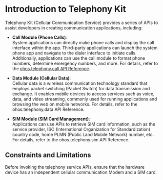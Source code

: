 # Introduction to Telephony Kit

Telephony Kit (Cellular Communication Service) provides a series of APIs to assist developers in creating communication applications, including:

- **Call Module (Phone Calls)**:  
  System applications can directly make phone calls and display the call interface within the app. Third-party applications can launch the system phone app and navigate to the dialer interface to initiate calls. Additionally, applications can use the call module to format phone numbers, determine emergency numbers, and more. For details, refer to the [ohos.telephony.call API Reference](../../../API_Reference/source_en/apis/TelephonyKit/cj-apis-telephony_call.md).  

- **Data Module (Cellular Data)**:  
  Cellular data is a wireless communication technology standard that employs packet switching (Packet Switch) for data transmission and exchange. It enables mobile devices to access services such as voice, data, and video streaming, commonly used for running applications and browsing the web on mobile networks. For details, refer to the ohos.telephony.data API Reference.  

- **SIM Module (SIM Card Management)**:  
  Applications can use APIs to retrieve SIM card information, such as the service provider, ISO (International Organization for Standardization) country code, home PLMN (Public Land Mobile Network) number, etc. For details, refer to the ohos.telephony.sim API Reference.  

## Constraints and Limitations  

Before invoking the telephony service APIs, ensure that the hardware device has an independent cellular communication Modem and a SIM card.